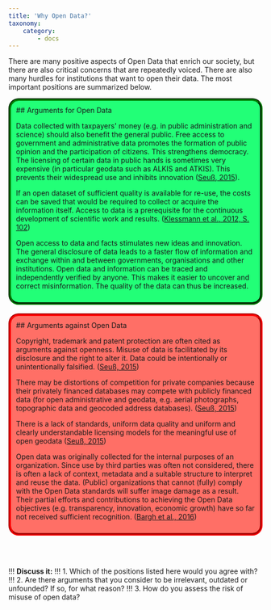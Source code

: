 ```yaml
---
title: 'Why Open Data?'
taxonomy:
    category:
        - docs
---
```


There are many positive aspects of Open Data that enrich our society, but there are also critical concerns that are repeatedly voiced. There are also many hurdles for institutions that want to open their data. The most important positions are summarized below.


<!--
|  Pro | Contra  |
|:------:|:-----------:|


- **Transparenz:** Bürger können das Handeln des Staates besser nachvollziehen. Öffentliche Behörden und Organisationen legen Rechenschaft über die Verwendung von Steuergeldern, Zuwendungen und Spenden ab. Sie gewinnen so an Glaubhaftigkeit und Vertrauen gegenüber der Öffentlichkeit.
- **Partizipation:**
-->
<div markdown="1" style="background-color:#22ff77; padding:10px;  border-radius: 20px; border-style:groove; border-width: 4pt; border-color: green">
## Arguments for Open Data

Data collected with taxpayers' money (e.g. in public administration and science) should also benefit the general public.
Free access to government and administrative data promotes the formation of public opinion and the participation of citizens. This strengthens democracy.
The licensing of certain data in public hands is sometimes very expensive (in particular geodata such as ALKIS and ATKIS). This prevents their widespread use and inhibits innovation ([Seuß, 2015](../literatur#Seus2015)).

If an open dataset of sufficient quality is available for re-use, the costs can be saved that would be required to collect or acquire the information itself.
Access to data is a prerequisite for the continuous development of scientific work and results. ([Klessmann et al., 2012, S. 102](../literatur#klessmann2012open))

Open access to data and facts stimulates new ideas and innovation.
The general disclosure of data leads to a faster flow of information and exchange within and between governments, organisations and other institutions.
Open data and information can be traced and independently verified by anyone. This makes it easier to uncover and correct misinformation. The quality of the data can thus be increased.
</div>
<br/>
<div markdown="1" style="background-color:#ff6f66; padding:10px;  border-radius: 20px; border-style:groove; border-width: 4pt; border-color: red">
## Arguments against Open Data

Copyright, trademark and patent protection are often cited as arguments against openness.
Misuse of data is facilitated by its disclosure and the right to alter it. Data could be intentionally or unintentionally falsified. ([Seuß, 2015](../literatur#Seus2015))


There may be distortions of competition for private companies because their privately financed databases may compete with publicly financed data (for open administrative and geodata, e.g. aerial photographs, topographic data and geocoded address databases). ([Seuß, 2015](../literatur#Seus2015))

There is a lack of standards, uniform data quality and uniform and clearly understandable licensing models for the meaningful use of open geodata ([Seuß, 2015](../literatur#Seus2015))

Open data was originally collected for the internal purposes of an organization. Since use by third parties was often not considered, there is often a lack of context, metadata and a suitable structure to interpret and reuse the data. 
(Public) organizations that cannot (fully) comply with the Open Data standards will suffer image damage as a result. Their partial efforts and contributions to achieving the Open Data objectives (e.g. transparency, innovation, economic growth) have so far not received sufficient recognition. ([Bargh et al., 2016](../literatur#Bargh2016))
</div>

<br/><br/>

!!! **Discuss it:**
!!! 1. Which of the positions listed here would you agree with?
!!! 2. Are there arguments that you consider to be irrelevant, outdated or unfounded? If so, for what reason?
!!! 3. How do you assess the risk of misuse of open data?
